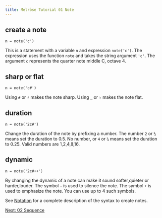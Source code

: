 ```yaml
---
title: Melrōse Tutorial 01 Note
---
```


## create a note

    n = note('c')

This is a statement with a variable `n` and expression `note('c')`.
The expression uses the function `note` and takes the string argument `'c'`.
The argument `c` represents the quarter note middle C, octave 4.

## sharp or flat

    n = note('c#')

Using `#` or `♯` makes the note sharp. Using `_` or `♭` makes the note flat.

## duration

    n = note('2c#')

Change the duration of the note by prefixing a number.
The number `2` or `½` means set the duration to 0.5.
No number, or `4` or `¼` means set the duration to 0.25.
Valid numbers are 1,2,4,8,16.

## dynamic

    n = note('2c#++')

By changing the dynamic of a note can make it sound softer,quieter or harder,louder.
The symbol `-` is used to silence the note.
The symbol `+` is used to emphasize the note.
You can use up to 4 such symbols.

See [Notation](notations.html) for a complete description of the syntax to create notes.





[Next: 02 Sequence](02-sequence.html)
